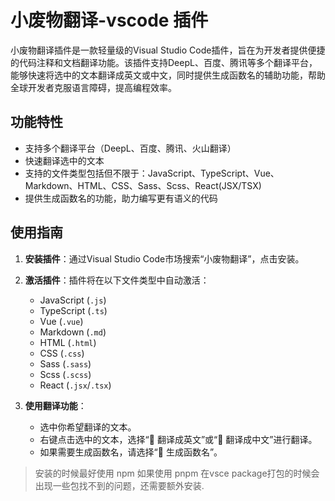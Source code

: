 # 小废物翻译-vscode 插件

小废物翻译插件是一款轻量级的Visual Studio Code插件，旨在为开发者提供便捷的代码注释和文档翻译功能。该插件支持DeepL、百度、腾讯等多个翻译平台，能够快速将选中的文本翻译成英文或中文，同时提供生成函数名的辅助功能，帮助全球开发者克服语言障碍，提高编程效率。

## 功能特性

- 支持多个翻译平台（DeepL、百度、腾讯、火山翻译）
- 快速翻译选中的文本
- 支持的文件类型包括但不限于：JavaScript、TypeScript、Vue、Markdown、HTML、CSS、Sass、Scss、React(JSX/TSX)
- 提供生成函数名的功能，助力编写更有语义的代码

## 使用指南

1. **安装插件**：通过Visual Studio Code市场搜索“小废物翻译”，点击安装。

2. **激活插件**：插件将在以下文件类型中自动激活：
   - JavaScript (`.js`)
   - TypeScript (`.ts`)
   - Vue (`.vue`)
   - Markdown (`.md`)
   - HTML (`.html`)
   - CSS (`.css`)
   - Sass (`.sass`)
   - Scss (`.scss`)
   - React (`.jsx`/`.tsx`)

3. **使用翻译功能**：
   - 选中你希望翻译的文本。
   - 右键点击选中的文本，选择“📝 翻译成英文”或“📝 翻译成中文”进行翻译。
   - 如果需要生成函数名，请选择“📝 生成函数名”。



> 安装的时候最好使用 npm 如果使用 pnpm 在vsce package打包的时候会出现一些包找不到的问题，还需要额外安装.
